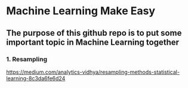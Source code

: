 # Machine Learning Make Easy
## The purpose of this github repo is to put some important topic in Machine Learning together

### 1. Resampling
https://medium.com/analytics-vidhya/resampling-methods-statistical-learning-8c3da6fe6d24
